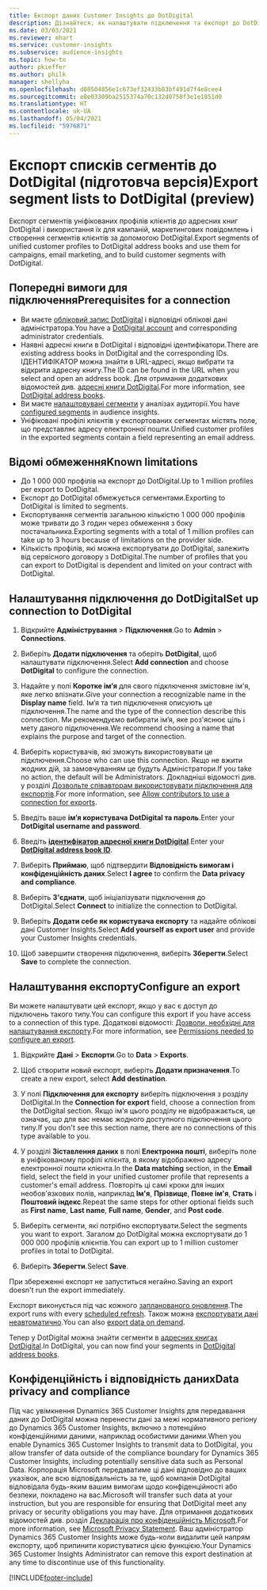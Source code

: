 ```yaml
---
title: Експорт даних Customer Insights до DotDigital
description: Дізнайтеся, як налаштувати підключення та експорт до DotDigital.
ms.date: 03/03/2021
ms.reviewer: mhart
ms.service: customer-insights
ms.subservice: audience-insights
ms.topic: how-to
author: pkieffer
ms.author: philk
manager: shellyha
ms.openlocfilehash: d08504856e1c673ef32433b83bf491d7f4e8cee4
ms.sourcegitcommit: e8e03309ba2515374a70c132d0758f3e1e1851d0
ms.translationtype: HT
ms.contentlocale: uk-UA
ms.lasthandoff: 05/04/2021
ms.locfileid: "5976871"
---
```

# <a name="export-segment-lists-to-dotdigital-preview"></a><span data-ttu-id="ee3ca-103">Експорт списків сегментів до DotDigital (підготовча версія)</span><span class="sxs-lookup"><span data-stu-id="ee3ca-103">Export segment lists to DotDigital (preview)</span></span>

<span data-ttu-id="ee3ca-104">Експорт сегментів уніфікованих профілів клієнтів до адресних книг DotDigital і використання їх для кампаній, маркетингових повідомлень і створення сегментів клієнтів за допомогою DotDigital.</span><span class="sxs-lookup"><span data-stu-id="ee3ca-104">Export segments of unified customer profiles to DotDigital address books and use them for campaigns, email marketing, and to build customer segments with DotDigital.</span></span> 

## <a name="prerequisites-for-a-connection"></a><span data-ttu-id="ee3ca-105">Попередні вимоги для підключення</span><span class="sxs-lookup"><span data-stu-id="ee3ca-105">Prerequisites for a connection</span></span>

-   <span data-ttu-id="ee3ca-106">Ви маєте [обліковий запис DotDigital](https://dotdigital.com/) і відповідні облікові дані адміністратора.</span><span class="sxs-lookup"><span data-stu-id="ee3ca-106">You have a [DotDigital account](https://dotdigital.com/) and corresponding administrator credentials.</span></span>
-   <span data-ttu-id="ee3ca-107">Наявні адресні книги в DotDigital і відповідні ідентифікатори.</span><span class="sxs-lookup"><span data-stu-id="ee3ca-107">There are existing address books in DotDigital and the corresponding IDs.</span></span> <span data-ttu-id="ee3ca-108">ІДЕНТИФІКАТОР можна знайти в URL-адресі, якщо вибрати та відкрити адресну книгу.</span><span class="sxs-lookup"><span data-stu-id="ee3ca-108">The ID can be found in the URL when you select and open an address book.</span></span> <span data-ttu-id="ee3ca-109">Для отримання додаткових відомостей див. [адресні книги DotDigital](https://support.dotdigital.com/hc/articles/212211968-Creating-an-address-book).</span><span class="sxs-lookup"><span data-stu-id="ee3ca-109">For more information, see [DotDigital address books](https://support.dotdigital.com/hc/articles/212211968-Creating-an-address-book).</span></span>
-   <span data-ttu-id="ee3ca-110">Ви маєте [налаштовувані сегменти](segments.md) у аналізах аудиторії.</span><span class="sxs-lookup"><span data-stu-id="ee3ca-110">You have [configured segments](segments.md) in audience insights.</span></span>
-   <span data-ttu-id="ee3ca-111">Уніфіковані профілі клієнтів у експортованих сегментах містять поле, що представляє адресу електронної пошти.</span><span class="sxs-lookup"><span data-stu-id="ee3ca-111">Unified customer profiles in the exported segments contain a field representing an email address.</span></span>

## <a name="known-limitations"></a><span data-ttu-id="ee3ca-112">Відомі обмеження</span><span class="sxs-lookup"><span data-stu-id="ee3ca-112">Known limitations</span></span>

- <span data-ttu-id="ee3ca-113">До 1 000 000 профілів на експорт до DotDigital.</span><span class="sxs-lookup"><span data-stu-id="ee3ca-113">Up to 1 million profiles per export to DotDigital.</span></span>
- <span data-ttu-id="ee3ca-114">Експорт до DotDigital обмежується сегментами.</span><span class="sxs-lookup"><span data-stu-id="ee3ca-114">Exporting to DotDigital is limited to segments.</span></span>
- <span data-ttu-id="ee3ca-115">Експортування сегментів загальною кількістю 1 000 000 профілів може тривати до 3 годин через обмеження з боку постачальника.</span><span class="sxs-lookup"><span data-stu-id="ee3ca-115">Exporting segments with a total of 1 million profiles can take up to 3 hours because of limitations on the provider side.</span></span> 
- <span data-ttu-id="ee3ca-116">Кількість профілів, які можна експортувати до DotDigital, залежить від сервісного договору з DotDigital.</span><span class="sxs-lookup"><span data-stu-id="ee3ca-116">The number of profiles that you can export to DotDigital is dependent and limited on your contract with DotDigital.</span></span>

## <a name="set-up-connection-to-dotdigital"></a><span data-ttu-id="ee3ca-117">Налаштування підключення до DotDigital</span><span class="sxs-lookup"><span data-stu-id="ee3ca-117">Set up connection to DotDigital</span></span>

1. <span data-ttu-id="ee3ca-118">Відкрийте **Адміністрування** > **Підключення**.</span><span class="sxs-lookup"><span data-stu-id="ee3ca-118">Go to **Admin** > **Connections**.</span></span>

1. <span data-ttu-id="ee3ca-119">Виберіть **Додати підключення** та оберіть **DotDigital**, щоб налаштувати підключення.</span><span class="sxs-lookup"><span data-stu-id="ee3ca-119">Select **Add connection** and choose **DotDigital** to configure the connection.</span></span>

1. <span data-ttu-id="ee3ca-120">Надайте у полі **Коротке ім’я** для свого підключення змістовне ім'я, яке легко впізнати.</span><span class="sxs-lookup"><span data-stu-id="ee3ca-120">Give your connection a recognizable name in the **Display name** field.</span></span> <span data-ttu-id="ee3ca-121">Ім’я та тип підключення описують це підключення.</span><span class="sxs-lookup"><span data-stu-id="ee3ca-121">The name and the type of the connection describe this connection.</span></span> <span data-ttu-id="ee3ca-122">Ми рекомендуємо вибирати ім’я, яке роз'яснює ціль і мету даного підключення.</span><span class="sxs-lookup"><span data-stu-id="ee3ca-122">We recommend choosing a name that explains the purpose and target of the connection.</span></span>

1. <span data-ttu-id="ee3ca-123">Виберіть користувачів, які зможуть використовувати це підключення.</span><span class="sxs-lookup"><span data-stu-id="ee3ca-123">Choose who can use this connection.</span></span> <span data-ttu-id="ee3ca-124">Якщо не вжити жодних дій, за замовчуванням це будуть Адміністратори.</span><span class="sxs-lookup"><span data-stu-id="ee3ca-124">If you take no action, the default will be Administrators.</span></span> <span data-ttu-id="ee3ca-125">Докладніші відомості див. у розділі [Дозвольте співавторам використовувати підключення для експортів](connections.md#allow-contributors-to-use-a-connection-for-exports).</span><span class="sxs-lookup"><span data-stu-id="ee3ca-125">For more information, see [Allow contributors to use a connection for exports](connections.md#allow-contributors-to-use-a-connection-for-exports).</span></span>

1. <span data-ttu-id="ee3ca-126">Введіть ваше **ім’я користувача DotDigital та пароль**.</span><span class="sxs-lookup"><span data-stu-id="ee3ca-126">Enter your **DotDigital username and password**.</span></span>

1. <span data-ttu-id="ee3ca-127">Введіть **[ідентифікатор адресної книги DotDigital](https://support.dotdigital.com/hc/articles/212211968-Creating-an-address-book)**.</span><span class="sxs-lookup"><span data-stu-id="ee3ca-127">Enter your **[DotDigital address book ID](https://support.dotdigital.com/hc/articles/212211968-Creating-an-address-book)**.</span></span>

1. <span data-ttu-id="ee3ca-128">Виберіть **Приймаю**, щоб підтвердити **Відповідність вимогам і конфіденційність даних**.</span><span class="sxs-lookup"><span data-stu-id="ee3ca-128">Select **I agree** to confirm the **Data privacy and compliance**.</span></span>

1. <span data-ttu-id="ee3ca-129">Виберіть **З'єднати**, щоб ініціалізувати підключення до DotDigital.</span><span class="sxs-lookup"><span data-stu-id="ee3ca-129">Select **Connect** to initialize the connection to DotDigital.</span></span>

1. <span data-ttu-id="ee3ca-130">Виберіть **Додати себе як користувача експорту** та надайте облікові дані Customer Insights.</span><span class="sxs-lookup"><span data-stu-id="ee3ca-130">Select **Add yourself as export user** and provide your Customer Insights credentials.</span></span>

1. <span data-ttu-id="ee3ca-131">Щоб завершити створення підключення, виберіть **Зберегти**.</span><span class="sxs-lookup"><span data-stu-id="ee3ca-131">Select **Save** to complete the connection.</span></span> 

## <a name="configure-an-export"></a><span data-ttu-id="ee3ca-132">Налаштування експорту</span><span class="sxs-lookup"><span data-stu-id="ee3ca-132">Configure an export</span></span>

<span data-ttu-id="ee3ca-133">Ви можете налаштувати цей експорт, якщо у вас є доступ до підключень такого типу.</span><span class="sxs-lookup"><span data-stu-id="ee3ca-133">You can configure this export if you have access to a connection of this type.</span></span> <span data-ttu-id="ee3ca-134">Додаткові відомості: [Дозволи, необхідні для налаштування експорту](export-destinations.md#set-up-a-new-export).</span><span class="sxs-lookup"><span data-stu-id="ee3ca-134">For more information, see [Permissions needed to configure an export](export-destinations.md#set-up-a-new-export).</span></span>

1. <span data-ttu-id="ee3ca-135">Відкрийте **Дані** > **Експорти**.</span><span class="sxs-lookup"><span data-stu-id="ee3ca-135">Go to **Data** > **Exports**.</span></span>

1. <span data-ttu-id="ee3ca-136">Щоб створити новий експорт, виберіть **Додати призначення**.</span><span class="sxs-lookup"><span data-stu-id="ee3ca-136">To create a new export, select **Add destination**.</span></span>

1. <span data-ttu-id="ee3ca-137">У полі **Підключення для експорту** виберіть підключення з розділу DotDigital.</span><span class="sxs-lookup"><span data-stu-id="ee3ca-137">In the **Connection for export** field, choose a connection from the DotDigital section.</span></span> <span data-ttu-id="ee3ca-138">Якщо ім'я цього розділу не відображається, це означає, що для вас немає жодного доступного підключення цього типу.</span><span class="sxs-lookup"><span data-stu-id="ee3ca-138">If you don't see this section name, there are no connections of this type available to you.</span></span>


1. <span data-ttu-id="ee3ca-139">У розділі **Зіставлення даних** в полі **Електронна пошті**, виберіть поле в уніфікованому профілі клієнта, в якому відображено адресу електронної пошти клієнта.</span><span class="sxs-lookup"><span data-stu-id="ee3ca-139">In the **Data matching** section, in the **Email** field, select the field in your unified customer profile that represents a customer's email address.</span></span> <span data-ttu-id="ee3ca-140">Повторіть ці самі кроки для інших необов'язкових полів, наприклад **Ім'я**, **Прізвище**, **Повне ім'я**, **Стать** і **Поштовий індекс**.</span><span class="sxs-lookup"><span data-stu-id="ee3ca-140">Repeat the same steps for other optional fields such as **First name**, **Last name**, **Full name**, **Gender**, and **Post code**.</span></span>

1. <span data-ttu-id="ee3ca-141">Виберіть сегменти, які потрібно експортувати.</span><span class="sxs-lookup"><span data-stu-id="ee3ca-141">Select the segments you want to export.</span></span> <span data-ttu-id="ee3ca-142">Загалом до DotDigital можна експортувати до 1 000 000 профілів клієнтів.</span><span class="sxs-lookup"><span data-stu-id="ee3ca-142">You can export up to 1 million customer profiles in total to DotDigital.</span></span>

1. <span data-ttu-id="ee3ca-143">Виберіть **Зберегти**.</span><span class="sxs-lookup"><span data-stu-id="ee3ca-143">Select **Save**.</span></span>

<span data-ttu-id="ee3ca-144">При збереженні експорт не запуститься негайно.</span><span class="sxs-lookup"><span data-stu-id="ee3ca-144">Saving an export doesn't run the export immediately.</span></span>

<span data-ttu-id="ee3ca-145">Експорт виконується під час кожного [запланованого оновлення](system.md#schedule-tab).</span><span class="sxs-lookup"><span data-stu-id="ee3ca-145">The export runs with every [scheduled refresh](system.md#schedule-tab).</span></span> <span data-ttu-id="ee3ca-146">Також можна [експортувати дані неавтоматично](export-destinations.md#run-exports-on-demand).</span><span class="sxs-lookup"><span data-stu-id="ee3ca-146">You can also [export data on demand](export-destinations.md#run-exports-on-demand).</span></span> 
 
<span data-ttu-id="ee3ca-147">Тепер у DotDigital можна знайти сегменти в [адресних книгах DotDigital](https://support.dotdigital.com/hc/articles/212211968-Creating-an-address-book).</span><span class="sxs-lookup"><span data-stu-id="ee3ca-147">In DotDigital, you can now find your segments in [DotDigital address books](https://support.dotdigital.com/hc/articles/212211968-Creating-an-address-book).</span></span>


## <a name="data-privacy-and-compliance"></a><span data-ttu-id="ee3ca-148">Конфіденційність і відповідність даних</span><span class="sxs-lookup"><span data-stu-id="ee3ca-148">Data privacy and compliance</span></span>

<span data-ttu-id="ee3ca-149">Під час увімкнення Dynamics 365 Customer Insights для передавання даних до DotDigital можна перенести дані за межі нормативного регіону до Dynamics 365 Customer Insights, включно з потенційно конфіденційними даними, наприклад особистими даними.</span><span class="sxs-lookup"><span data-stu-id="ee3ca-149">When you enable Dynamics 365 Customer Insights to transmit data to DotDigital, you allow transfer of data outside of the compliance boundary for Dynamics 365 Customer Insights, including potentially sensitive data such as Personal Data.</span></span> <span data-ttu-id="ee3ca-150">Корпорація Microsoft передаватиме ці дані відповідно до ваших указівок, але всю відповідальність за те, щоб компанія DotDigital відповідала будь-яким вашим вимогам щодо конфіденційності або безпеки, покладено на вас.</span><span class="sxs-lookup"><span data-stu-id="ee3ca-150">Microsoft will transfer such data at your instruction, but you are responsible for ensuring that DotDigital meet any privacy or security obligations you may have.</span></span> <span data-ttu-id="ee3ca-151">Для отримання додаткових відомостей див. розділ [Декларація про конфіденційність Microsoft](https://go.microsoft.com/fwlink/?linkid=396732).</span><span class="sxs-lookup"><span data-stu-id="ee3ca-151">For more information, see [Microsoft Privacy Statement](https://go.microsoft.com/fwlink/?linkid=396732).</span></span>
<span data-ttu-id="ee3ca-152">Ваш адміністратор Dynamics 365 Customer Insights може будь-коли видалити цей напрям експорту, щоб припинити користуватися цією функцією.</span><span class="sxs-lookup"><span data-stu-id="ee3ca-152">Your Dynamics 365 Customer Insights Administrator can remove this export destination at any time to discontinue use of this functionality.</span></span>


[!INCLUDE[footer-include](../includes/footer-banner.md)]
